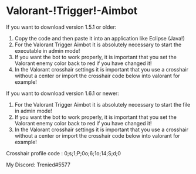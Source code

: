 # Valorant-!Trigger!-Aimbot

If you want to download version 1.5.1 or older:
1. Copy the code and then paste it into an application like Eclipse (Java!)
2. For the Valorant Trigger Aimbot it is absolutely necessary to start the executable in admin mode!
3. If you want the bot to work properly, it is important that you set the Valorant enemy color back to red if you have changed it!
4. In the Valorant crosshair settings it is important that you use a crosshair without a center or import the crosshair code below into valorant for example!

If you want to download version 1.6.1 or newer:
1. For the Valorant Trigger Aimbot it is absolutely necessary to start the file in admin mode!
2. If you want the bot to work properly, it is important that you set the Valorant enemy color back to red if you have changed it!
3. In the Valorant crosshair settings it is important that you use a crosshair without a center or import the crosshair code below into valorant for example!


Crosshair profile code : 0;s;1;P;0o;6;1o;14;S;d;0

My Discord: Trenied#5577
